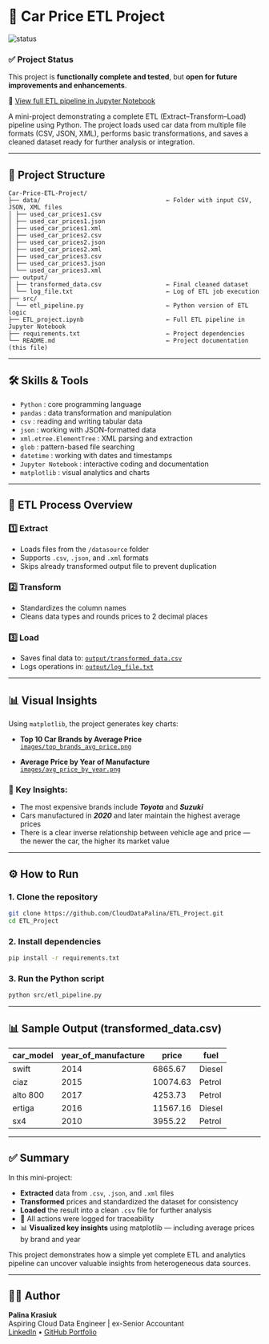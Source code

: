 # 🚗 Car Price ETL Project
![status](https://img.shields.io/badge/status-passed-brightgreen)

### ✅ Project Status
This project is **functionally complete and tested**, but **open for future improvements and enhancements**.

📄 [View full ETL pipeline in Jupyter Notebook](https://github.com/CloudDataPalina/ETL_Project/blob/main/ETL_project.ipynb)


A mini-project demonstrating a complete ETL (Extract–Transform–Load) pipeline using Python. The project loads used car data from multiple file formats (CSV, JSON, XML), performs basic transformations, and saves a cleaned dataset ready for further analysis or integration.

---

## 📁 Project Structure

```
Car-Price-ETL-Project/
├── data/                                   ← Folder with input CSV, JSON, XML files
│ ├── used_car_prices1.csv
│ ├── used_car_prices1.json
│ ├── used_car_prices1.xml
│ ├── used_car_prices2.csv
│ ├── used_car_prices2.json
│ ├── used_car_prices2.xml
│ ├── used_car_prices3.csv
│ ├── used_car_prices3.json
│ └── used_car_prices3.xml
├── output/
│ ├── transformed_data.csv                  ← Final cleaned dataset
│ └── log_file.txt                          ← Log of ETL job execution
├── src/
│ └── etl_pipeline.py                       ← Python version of ETL logic
├── ETL_project.ipynb                       ← Full ETL pipeline in Jupyter Notebook
├── requirements.txt                        ← Project dependencies
└── README.md                               ← Project documentation (this file)
```


---

## 🛠️ Skills & Tools

- `Python` : core programming language
- `pandas` : data transformation and manipulation
- `csv` : reading and writing tabular data
- `json` : working with JSON-formatted data
- `xml.etree.ElementTree` : XML parsing and extraction
- `glob` : pattern-based file searching
- `datetime` : working with dates and timestamps
- `Jupyter Notebook` : interactive coding and documentation
- `matplotlib` : visual analytics and charts
  
---

## 🔄 ETL Process Overview

### 1️⃣ Extract
- Loads files from the `/datasource` folder  
- Supports `.csv`, `.json`, and `.xml` formats  
- Skips already transformed output file to prevent duplication

### 2️⃣ Transform
- Standardizes the column names
- Cleans data types and rounds prices to 2 decimal places

### 3️⃣ Load
- Saves final data to: [`output/transformed_data.csv`](https://github.com/CloudDataPalina/ETL_Project/blob/main/output/transformed_data.csv)  
- Logs operations in: [`output/log_file.txt`](https://github.com/CloudDataPalina/ETL_Project/blob/main/output/log_file.txt)

---

## 📊 Visual Insights

Using `matplotlib`, the project generates key charts:

- **Top 10 Car Brands by Average Price**  
   [`images/top_brands_avg_price.png`](https://github.com/CloudDataPalina/ETL_Project/blob/main/images/top_brands_avg_price.png)

- **Average Price by Year of Manufacture**  
   [`images/avg_price_by_year.png`](https://github.com/CloudDataPalina/ETL_Project/blob/main/images/avg_price_by_year.png)

### 📌 Key Insights:

- The most expensive brands include ***Toyota*** and ***Suzuki***
- Cars manufactured in ***2020*** and later maintain the highest average prices
- There is a clear inverse relationship between vehicle age and price — the newer the car, the higher its market value

---

## ⚙️ How to Run

### 1. Clone the repository
```bash
git clone https://github.com/CloudDataPalina/ETL_Project.git
cd ETL_Project
```
### 2. Install dependencies
```bash
pip install -r requirements.txt
```
### 3. Run the Python script
```bash
python src/etl_pipeline.py
```
---

## 📊 Sample Output (transformed_data.csv)

| car_model   | year_of_manufacture | price    | fuel   |
|-------------|---------------------|----------|--------|
| swift       | 2014                | 6865.67  | Diesel |
| ciaz        | 2015                | 10074.63 | Petrol |
| alto 800    | 2017                | 4253.73  | Petrol |
| ertiga      | 2016                | 11567.16 | Diesel |
| sx4         | 2010                | 3955.22  | Petrol |

---

## ✅ Summary

In this mini-project:

- **Extracted** data from `.csv`, `.json`, and `.xml` files  
- **Transformed** prices and standardized the dataset for consistency  
- **Loaded** the result into a clean `.csv` file for further analysis  
- 🧾 All actions were logged for traceability  
- 📊 **Visualized key insights** using matplotlib — including average prices by brand and year

This project demonstrates how a simple yet complete ETL and analytics pipeline can uncover valuable insights from heterogeneous data sources.

---

## 👩‍💻 Author

**Palina Krasiuk**  
Aspiring Cloud Data Engineer | ex-Senior Accountant  
[LinkedIn](https://www.linkedin.com/in/palina-krasiuk-954404372/) • [GitHub Portfolio](https://github.com/CloudDataPalina)
